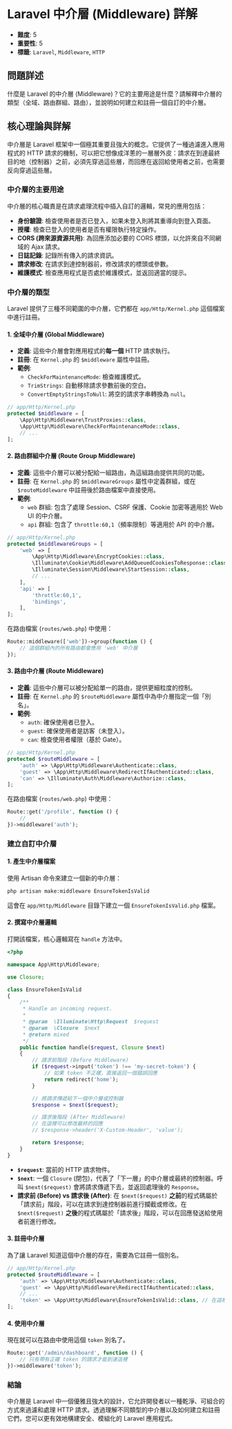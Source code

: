 # Laravel 中介層 (Middleware) 詳解

- **難度**: 5
- **重要性**: 5
- **標籤**: `Laravel`, `Middleware`, `HTTP`

## 問題詳述

什麼是 Laravel 的中介層 (Middleware)？它的主要用途是什麼？請解釋中介層的類型（全域、路由群組、路由），並說明如何建立和註冊一個自訂的中介層。

## 核心理論與詳解

中介層是 Laravel 框架中一個極其重要且強大的概念。它提供了一種過濾進入應用程式的 HTTP 請求的機制，可以把它想像成洋蔥的一層層外皮：請求在到達最終目的地（控制器）之前，必須先穿過這些層，而回應在返回給使用者之前，也需要反向穿過這些層。

### 中介層的主要用途

中介層的核心職責是在請求處理流程中插入自訂的邏輯，常見的應用包括：

- **身份驗證**: 檢查使用者是否已登入，如果未登入則將其重導向到登入頁面。
- **授權**: 檢查已登入的使用者是否有權限執行特定操作。
- **CORS (跨來源資源共用)**: 為回應添加必要的 CORS 標頭，以允許來自不同網域的 Ajax 請求。
- **日誌記錄**: 記錄所有傳入的請求資訊。
- **請求修改**: 在請求到達控制器前，修改請求的標頭或參數。
- **維護模式**: 檢查應用程式是否處於維護模式，並返回適當的提示。

### 中介層的類型

Laravel 提供了三種不同範圍的中介層，它們都在 `app/Http/Kernel.php` 這個檔案中進行註冊。

#### 1. 全域中介層 (Global Middleware)

- **定義**: 這些中介層會對應用程式的**每一個** HTTP 請求執行。
- **註冊**: 在 `Kernel.php` 的 `$middleware` 屬性中註冊。
- **範例**:
    - `CheckForMaintenanceMode`: 檢查維護模式。
    - `TrimStrings`: 自動移除請求參數前後的空白。
    - `ConvertEmptyStringsToNull`: 將空的請求字串轉換為 `null`。

```php
// app/Http/Kernel.php
protected $middleware = [
    \App\Http\Middleware\TrustProxies::class,
    \App\Http\Middleware\CheckForMaintenanceMode::class,
    // ...
];
```

#### 2. 路由群組中介層 (Route Group Middleware)

- **定義**: 這些中介層可以被分配給一組路由，為這組路由提供共同的功能。
- **註冊**: 在 `Kernel.php` 的 `$middlewareGroups` 屬性中定義群組，或在 `$routeMiddleware` 中註冊後於路由檔案中直接使用。
- **範例**:
    - `web` 群組: 包含了處理 Session、CSRF 保護、Cookie 加密等適用於 Web UI 的中介層。
    - `api` 群組: 包含了 `throttle:60,1`（頻率限制）等適用於 API 的中介層。

```php
// app/Http/Kernel.php
protected $middlewareGroups = [
    'web' => [
        \App\Http\Middleware\EncryptCookies::class,
        \Illuminate\Cookie\Middleware\AddQueuedCookiesToResponse::class,
        \Illuminate\Session\Middleware\StartSession::class,
        // ...
    ],
    'api' => [
        'throttle:60,1',
        'bindings',
    ],
];
```

在路由檔案 (`routes/web.php`) 中使用：
```php
Route::middleware(['web'])->group(function () {
    // 這個群組內的所有路由都會應用 'web' 中介層
});
```

#### 3. 路由中介層 (Route Middleware)

- **定義**: 這些中介層可以被分配給單一的路由，提供更細粒度的控制。
- **註冊**: 在 `Kernel.php` 的 `$routeMiddleware` 屬性中為中介層指定一個「別名」。
- **範例**:
    - `auth`: 確保使用者已登入。
    - `guest`: 確保使用者是訪客（未登入）。
    - `can`: 檢查使用者權限（基於 Gate）。

```php
// app/Http/Kernel.php
protected $routeMiddleware = [
    'auth' => \App\Http\Middleware\Authenticate::class,
    'guest' => \App\Http\Middleware\RedirectIfAuthenticated::class,
    'can' => \Illuminate\Auth\Middleware\Authorize::class,
];
```

在路由檔案 (`routes/web.php`) 中使用：
```php
Route::get('/profile', function () {
    //
})->middleware('auth');
```

### 建立自訂中介層

#### 1. 產生中介層檔案

使用 Artisan 命令來建立一個新的中介層：
```bash
php artisan make:middleware EnsureTokenIsValid
```
這會在 `app/Http/Middleware` 目錄下建立一個 `EnsureTokenIsValid.php` 檔案。

#### 2. 撰寫中介層邏輯

打開該檔案，核心邏輯寫在 `handle` 方法中。

```php
<?php

namespace App\Http\Middleware;

use Closure;

class EnsureTokenIsValid
{
    /**
     * Handle an incoming request.
     *
     * @param  \Illuminate\Http\Request  $request
     * @param  \Closure  $next
     * @return mixed
     */
    public function handle($request, Closure $next)
    {
        // 請求前階段 (Before Middleware)
        if ($request->input('token') !== 'my-secret-token') {
            // 如果 token 不正確，直接返回一個錯誤回應
            return redirect('home');
        }

        // 將請求傳遞給下一個中介層或控制器
        $response = $next($request);

        // 請求後階段 (After Middleware)
        // 在這裡可以修改最終的回應
        // $response->header('X-Custom-Header', 'value');

        return $response;
    }
}
```
- **`$request`**: 當前的 HTTP 請求物件。
- **`$next`**: 一個 `Closure` (閉包)，代表了「下一層」的中介層或最終的控制器。呼叫 `$next($request)` 會將請求傳遞下去，並返回處理後的 `Response`。
- **請求前 (Before) vs 請求後 (After)**: 在 `$next($request)` **之前**的程式碼屬於「請求前」階段，可以在請求到達控制器前進行攔截或修改。在 `$next($request)` **之後**的程式碼屬於「請求後」階段，可以在回應發送給使用者前進行修改。

#### 3. 註冊中介層

為了讓 Laravel 知道這個中介層的存在，需要為它註冊一個別名。

```php
// app/Http/Kernel.php
protected $routeMiddleware = [
    'auth' => \App\Http\Middleware\Authenticate::class,
    'guest' => \App\Http\Middleware\RedirectIfAuthenticated::class,
    // ...
    'token' => \App\Http\Middleware\EnsureTokenIsValid::class, // 在這裡加上
];
```

#### 4. 使用中介層

現在就可以在路由中使用這個 `token` 別名了。

```php
Route::get('/admin/dashboard', function () {
    // 只有帶有正確 token 的請求才能到達這裡
})->middleware('token');
```

### 結論

中介層是 Laravel 中一個優雅且強大的設計，它允許開發者以一種乾淨、可組合的方式來過濾和處理 HTTP 請求。透過理解不同類型的中介層以及如何建立和註冊它們，您可以更有效地構建安全、模組化的 Laravel 應用程式。
